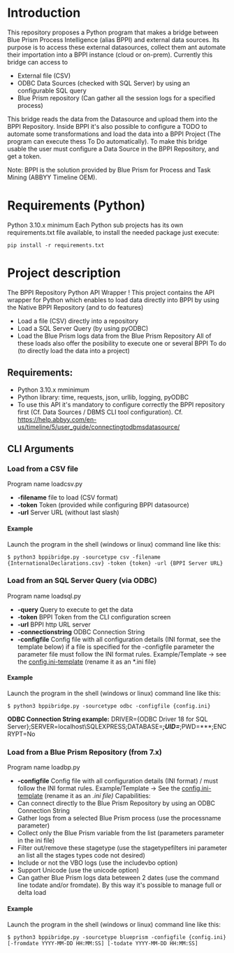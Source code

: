 # Introduction
This repository proposes a Python program that makes a bridge between Blue Prism Process Intelligence (alias BPPI) and external data sources. Its purpose is to access these external datasources, collect them ant automate their importation into a BPPI instance (cloud or on-prem). Currently this bridge can access to
* External file (CSV)
* ODBC Data Sources (checked with SQL Server) by using an configurable SQL query
* Blue Prism repository (Can gather all the session logs for a specified process)  

This bridge reads the data from the Datasource and upload them into the BPPI Repository. Inside BPPI it's also possible to configure a TODO to automate some transformations and load the data into a BPPI Project (The program can execute thess To Do automatically). To make this bridge usable the user must configure a Data Source in the BPPI Repository, and get a token.  

Note: BPPI is the solution provided by Blue Prism for Process and Task Mining (ABBYY Timeline OEM).

# Requirements (Python)
Python 3.10.x minimum
Each Python sub projects has its own requirements.txt file available, to install the needed package just execute:
```
pip install -r requirements.txt
```

# Project description 
The BPPI Repository Python API Wrapper ! 
This project contains the API wrapper for Python which enables to load data directly into BPPI by using the Native BPPI Repository (and to do features)
* Load a file (CSV) directly into a repository
* Load a SQL Server Query (by using pyODBC)
* Load the Blue Prism logs data from the Blue Prism Repository
All of these loads also offer the posibility to execute one or several BPPI To do (to directly load the data into a project) 
## Requirements:
* Python 3.10.x mminimum
* Python library: time, requests, json, urllib, logging, pyODBC
* To use this API it's mandatory to configure correctly the BPPI repository first (Cf. Data Sources / DBMS CLI tool configuration). Cf. https://help.abbyy.com/en-us/timeline/5/user_guide/connectingtodbmsdatasource/
## CLI Arguments
### Load from a CSV file
Program name loadcsv.py  
* **-filename** file to load (CSV format)
* **-token** Token (provided while configuring BPPI datasource)
* **-url** Server URL (without last slash)
#### Example
Launch the program in the shell (windows or linux) command line like this:
```
$ python3 bppibridge.py -sourcetype csv -filename {InternationalDeclarations.csv} -token {token} -url {BPPI Server URL}
```
### Load from an SQL Server Query (via ODBC)
Program name loadsql.py  
* **-query** Query to execute to get the data
* **-token** BPPI Token from the CLI configuration screen
* **-url** BPPI http URL server
* **-connectionstring** ODBC Connection String
* **-configfile** Config file with all configuration details (INI format, see the template below)
if a file is specified for the -configfile parameter the parameter file must follow the INI format rules. Example/Template -> see the [config.ini-template](https://github.com/datacorner/pyProcessMiningTools/blob/main/pyBPPIAPI/config.ini-template)  (rename it as an *.ini file)
#### Example
Launch the program in the shell (windows or linux) command line like this:
```
$ python3 bppibridge.py -sourcetype odbc -configfile {config.ini}
```
**ODBC Connection String example:** DRIVER={ODBC Driver 18 for SQL Server};SERVER=localhost\SQLEXPRESS;DATABASE=***;UID=***;PWD=***;ENCRYPT=No
### Load from a Blue Prism Repository (from 7.x)  
Program name loadbp.py  
* **-configfile** Config file with all configuration details (INI format) / must follow the INI format rules. Example/Template -> See the [config.ini-template](https://github.com/datacorner/pyProcessMiningTools/blob/main/pyBPPIAPI/config.ini-template) (rename it as an *.ini file)*
Capabilities:
* Can connect directly to the Blue Prism Repository by using an ODBC Connection String
* Gather logs from a selected Blue Prism process (use the processname parameter)
* Collect only the Blue Prism variable from the list (parameters parameter in the ini file)
* Filter out/remove these stagetype (use the stagetypefilters ini parameter an list all the stages types code not desired)
* Include or not the VBO logs (use the includevbo option)
* Support Unicode (use the unicode option)
* Can gather Blue Prism logs data beteween 2 dates (use the command line todate and/or fromdate). By this way it's possible to manage full or delta load
#### Example
Launch the program in the shell (windows or linux) command line like this:
```
$ python3 bppibridge.py -sourcetype blueprism -configfile {config.ini} [-fromdate YYYY-MM-DD HH:MM:SS] [-todate YYYY-MM-DD HH:MM:SS]
```
